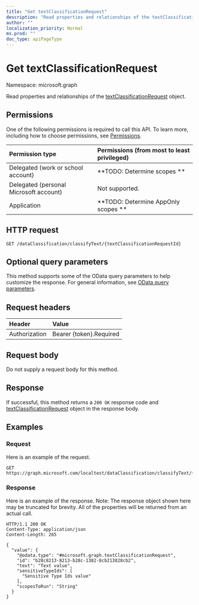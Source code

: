 ```yaml
---
title: "Get textClassificationRequest"
description: "Read properties and relationships of the textClassificationRequest object."
author: ""
localization_priority: Normal
ms.prod: ""
doc_type: apiPageType
---
```


# Get textClassificationRequest

Namespace: microsoft.graph

Read properties and relationships of the [textClassificationRequest](../resources/textclassificationrequest.md) object.

## Permissions
One of the following permissions is required to call this API. To learn more, including how to choose permissions, see [Permissions](/concepts/permissions-reference.md).

|Permission type|Permissions (from most to least privileged)|
|:---|:---|
|Delegated (work or school account)|**TODO: Determine scopes **|
|Delegated (personal Microsoft account)|Not supported.|
|Application|**TODO: Determine AppOnly scopes **|

## HTTP request
<!-- {
  "blockType": "ignored"
}
-->
``` http
GET /dataClassification/classifyText/{textClassificationRequestId}
```

## Optional query parameters
This method supports some of the OData query parameters to help customize the response. For general information, see [OData query parameters](/graph/query-parameters).

## Request headers
|Header|Value|
|:---|:---|
|Authorization|Bearer {token}.Required|

## Request body
Do not supply a request body for this method.

## Response
If successful, this method returns a `200 OK` response code and [textClassificationRequest](../resources/textclassificationrequest.md) object in the response body.

## Examples

### Request
Here is an example of the request.
<!-- {
  "blockType": "request",
  "name": "get_textclassificationrequest"
}
-->
``` http
GET https://graph.microsoft.com/localtest/dataClassification/classifyText/{textClassificationRequestId}
```

### Response
Here is an example of the response. Note: The response object shown here may be truncated for brevity. All of the properties will be returned from an actual call.
<!-- {
  "blockType": "response",
  "truncated": true,
  "@odata.type": "microsoft.graph.textClassificationRequest"
}
-->
``` http
HTTP/1.1 200 OK
Content-Type: application/json
Content-Length: 265

{
  "value": {
    "@odata.type": "#microsoft.graph.textClassificationRequest",
    "id": "b28c8213-8213-b28c-1382-8cb213828cb2",
    "text": "Text value",
    "sensitiveTypeIds": [
      "Sensitive Type Ids value"
    ],
    "scopesToRun": "String"
  }
}
```

